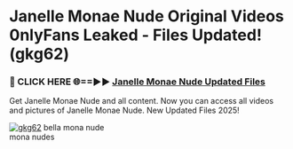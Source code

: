 # Janelle Monae Nude Original Videos 0nlyFans Leaked - Files Updated! (gkg62)

<h3>🔴 CLICK HERE 🌐==►► <a href="https://tinyurl.com/52m3yx9h" rel="nofollow">Janelle Monae Nude Updated Files</a></h3>

Get Janelle Monae Nude and all content. Now you can access all videos and pictures of Janelle Monae Nude. New Updated Files 2025!

[![gkg62](https://i.imgur.com/TnHtlc8.gif)](https://tinyurl.com/52m3yx9h)
bella mona nude<br>
mona nudes